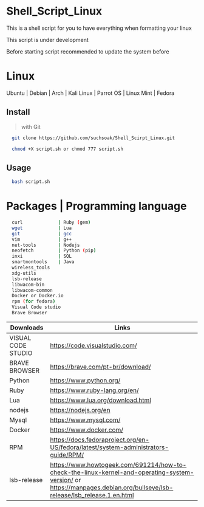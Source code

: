 # Shell_Script_Linux
This is a shell script for you to have everything when formatting your linux

This script is under development

Before starting script recommended to update the system before

# Linux

Ubuntu | Debian | Arch | Kali Linux | Parrot OS | Linux Mint | Fedora

## Install

> with Git

```sh
  git clone https://github.com/suchsoak/Shell_Scirpt_Linux.git
```

```sh
  chmod +X script.sh or chmod 777 script.sh       
```

## Usage

```sh
  bash script.sh
```
# Packages | Programming language 

```sh            
  curl             | Ruby (gem)
  wget             | Lua
  git              | gcc 
  vim              | g++
  net-tools        | Nodejs
  neofetch         | Python (pip) 
  inxi             | SQL
  smartmontools    | Java
  wireless_tools   
  xdg-utils
  lsb-release
  libwacom-bin
  libwacom-common
  Docker or Docker.io
  rpm (for fedora)
  Visual Code studio
  Brave Browser
```

| Downloads |  Links |
| ------ | ------ |
| VISUAL CODE STUDIO | https://code.visualstudio.com/
| BRAVE BROWSER | https://brave.com/pt-br/download/
|  Python | https://www.python.org/
|  Ruby | https://www.ruby-lang.org/en/
|  Lua | https://www.lua.org/download.html
|  nodejs | https://nodejs.org/en
| Mysql   | https://www.mysql.com/
| Docker   | https://www.docker.com/
| RPM   | https://docs.fedoraproject.org/en-US/fedora/latest/system-administrators-guide/RPM/
| lsb-release  | https://www.howtogeek.com/691214/how-to-check-the-linux-kernel-and-operating-system-version/ or https://manpages.debian.org/bullseye/lsb-release/lsb_release.1.en.html

